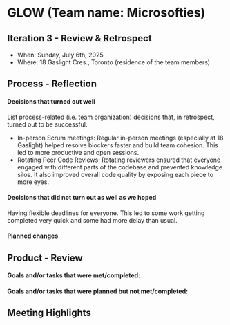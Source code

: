# GLOW (Team name: Microsofties)

## Iteration 3 - Review & Retrospect

 * When: Sunday, July 6th, 2025
 * Where: 18 Gaslight Cres., Toronto (residence of the team members)

## Process - Reflection

#### Decisions that turned out well
List process-related (i.e. team organization) decisions that, in retrospect, turned out to be successful.

- In-person Scrum meetings: Regular in-person meetings (especially at 18 Gaslight) helped resolve blockers faster and build team cohesion. This led to more productive and open sessions.
- Rotating Peer Code Reviews: Rotating reviewers ensured that everyone engaged with different parts of the codebase and prevented knowledge silos. It also improved overall code quality by exposing each piece to more eyes.


#### Decisions that did not turn out as well as we hoped
Having flexible deadlines for everyone. This led to some work getting completed very quick and some had more delay than usual.


#### Planned changes


## Product - Review

#### Goals and/or tasks that were met/completed:


#### Goals and/or tasks that were planned but not met/completed:


## Meeting Highlights

